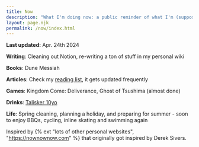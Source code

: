 ```yaml
---
title: Now
description: "What I'm doing now: a public reminder of what I'm (supposed to be...) doing."
layout: page.njk
permalink: /now/index.html
---
```


**Last updated:** Apr. 24th 2024

**Writing**: Cleaning out Notion, re-writing a ton of stuff in my personal wiki

**Books**: Dune Messiah

**Articles**: Check my [reading list](/reading/), it gets updated frequently

**Games**: Kingdom Come: Deliverance, Ghost of Tsushima (almost done)

**Drinks**: [Talisker 10yo](/whisky/#log)

**Life**: Spring cleaning, planning a holiday, and preparing for summer - soon to enjoy BBQs, cycling, inline skating and swimming again

<div class="hr shadow mb1"></div>

Inspired by {% ext "lots of other personal websites", "https://nownownow.com" %} that originally got inspired by Derek Sivers.
